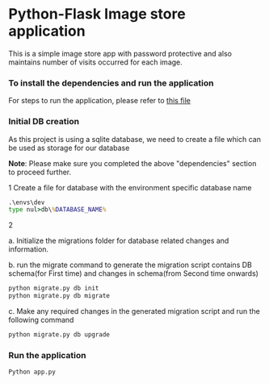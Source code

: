 # Python-Flask Image store application
This is a simple image store app with password protective and also maintains number of visits occurred for each image.

### To install the dependencies and run the application
For steps to run the application, please refer to [this file](steps.md)

### Initial DB creation
As this project is using a sqlite database, we need to create a file which can be used as storage for our database

**Note**: Please make sure you completed the above "dependencies" section to proceed further.

1 Create a file for database with the environment specific database name
```cmd
.\envs\dev
type nul>db\%DATABASE_NAME%
``` 

2 

a. Initialize the migrations folder for database related changes and information.

b. run the migrate command to generate the migration script contains DB schema(for First time) and changes in schema(from Second time onwards)

```cmd
python migrate.py db init
python migrate.py db migrate
```
c. Make any required changes in the generated migration script and run the following command
```cmd
python migrate.py db upgrade
```

### Run the application
```cmd
Python app.py
```
